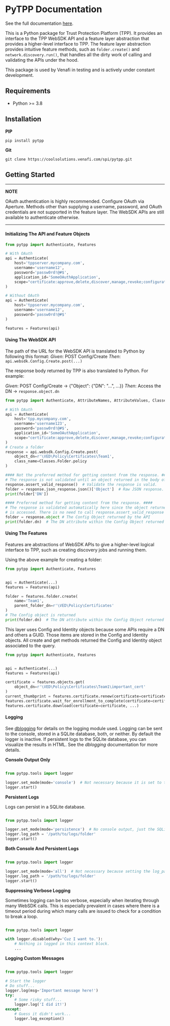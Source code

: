 # PyTPP Documentation

See the full documentation [here](https://pytpp.readthedocs.io).

This is a Python package for Trust Protection Platform (TPP). It provides an interface to the TPP WebSDK API
and a feature layer abstraction that provides a higher-level interface to TPP. The feature layer 
abstraction provides intuitive feature methods, such as ``folder.create()`` and ``network.discovery.run()``,
that handles all the dirty work of calling and validating the APIs under the hood. 

This package is used by Venafi in testing and is actively under constant development. 

## Requirements
* Python >= 3.8

## Installation
**PIP**

``pip install pytpp``

**Git**

``git clone https://coolsolutions.venafi.com/spi/pytpp.git``

## Getting Started

---
**NOTE**

OAuth authentication is highly recommended. Configure OAuth via Aperture. Methods other than supplying a username, password, 
and OAuth credentials are not supported in the feature layer. The WebSDK APIs are still available to authenticate otherwise.

---

#### Initializing The API and Feature Objects

```python
from pytpp import Authenticate, Features

# With OAuth
api = Authenticate(
    host='tppserver.mycompany.com',
    username='username12',
    password='passw0rd!@#$',
    application_id='SomeOAuthApplication',
    scope="certificate:approve,delete,discover,manage,revoke;configuration:delete,manage"
)

# Without OAuth
api = Authenticate(
    host='tppserver.mycompany.com',
    username='username12',
    password='passw0rd!@#$'
)

features = Features(api)
```

#### Using The WebSDK API

The path of the URL for the WebSDK API is translated to Python by following this format: 
*Given*: POST Config/Create
*Then*: ``api.websdk.Config.Create.post(...)``

The response body returned by TPP is also translated to Python. For example:

*Given*: POST Config/Create -> {"Object": {"DN": "...", ...}}
*Then*: Access the DN -> ``response.object.dn`` 

```python
from pytpp import Authenticate, AttributeNames, AttributeValues, Classes

# With OAuth
api = Authenticate(
    host='tpp.mycompany.com',
    username='username123',
    password='passw0rd!@#$',
    application_id='SomeOAuthApplication',
    scope="certificate:approve,delete,discover,manage,revoke;configuration:delete,manage"
)
# Create a folder
response = api.websdk.Config.Create.post(
    object_dn=r'\VED\Policy\Certificates\Team1',
    class_name=Classes.Folder.policy
)

#### Not the preferred method for getting content from the response. #### 
# The response is not validated until an object returned in the body of the response is accessed.
response.assert_valid_response()  # Validate the response is valid.
folder = response.json_response.json()['Object']  # Raw JSON response.
print(folder['DN'])

#### Preferred method for getting content from the response. ####
# The response is validated automatically here since the object returned in the body of the response
# is accessed. There is no need to call response.assert_valid_response here.
folder = response.object # The Config Object returned by the API
print(folder.dn)  # The DN attribute within the Config Object returned by the API
```

#### Using The Features

Features are abstractions of WebSDK APIs to give a higher-level logical interface to TPP, such as creating discovery jobs and running them. 

Using the above example for creating a folder:

```python
from pytpp import Authenticate, Features


api = Authenticate(...)
features = Features(api)

folder = features.folder.create(
    name='Team1', 
    parent_folder_dn=r'\VED\Policy\Certificates'
)
# The Config object is returned
print(folder.dn)  # The DN attribute within the Config Object returned by the API
```

This layer uses Config and Identity objects because some APIs require a DN and others a GUID. Those items are stored in the Config and Identity 
objects. All create and get methods returned the Config and Identity object associated to the query.

```python
from pytpp import Authenticate, Features


api = Authenticate(...)
features = Features(api)

certificate = features.objects.get(
    object_dn=r'\VED\Policy\Certificates\Team1\important_cert'
) 
current_thumbprint = features.certificate.renew(certificate=certificate)
features.certificate.wait_for_enrollment_to_complete(certificate=certificate, current_thumbprint=current_thumbprint)
features.certificate.download(certificate=certificate, ...)
```

#### Logging

See [dblogging](https://pypi.org/project/dblogging/) for details on the logging module used. Logging can be sent to 
the console, stored in a SQLite database, both, or neither. By default the logger is inactive. If persistent logs to
the SQLite database, you can visualize the results in HTML. See the *dblogging* documentation for more details.

**Console Output Only**

```python

from pytpp.tools import logger

logger.set_mode(mode='console')  # Not necessary because it is set to this mode by default.
logger.start()
```

**Persistent Logs**

Logs can persist in a SQLite database.

```python

from pytpp.tools import logger

logger.set_mode(mode='persistence')  # No console output, just the SQLite DB.
logger.log_path = '/path/to/logs/folder'
logger.start()
```

**Both Console And Persistent Logs**

```python

from pytpp.tools import logger

logger.set_mode(mode='all')  # Not necessary because setting the log_path implies this.
logger.log_path = '/path/to/logs/folder'
logger.start()
```

**Suppressing Verbose Logging**

Sometimes logging can be too verbose, especially when iterating through many WebSDK calls. This is especially prevalent in cases where there 
is a timeout period during which many calls are issued to check for a condition to break a loop.

```python

from pytpp.tools import logger

with logger.disabled(why='Cuz I want to.'):
    # Nothing is logged in this context block.
    ...
```

**Logging Custom Messages**

```python

from pytpp.tools import logger

# Start the logger
# Do stuff...
logger.log(msg='Important message here!')
try:
    # Some risky stuff...
    logger.log('I did it!')
except:
    # Guess it didn't work...
    logger.log_exception()
```

